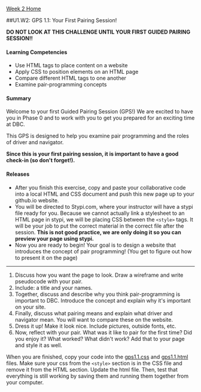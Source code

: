 [Week 2 Home](../)

##U1.W2: GPS 1.1: Your First Pairing Session! 

**DO NOT LOOK AT THIS CHALLENGE UNTIL YOUR FIRST GUIDED PAIRING SESSION!!**

#### Learning Competencies
  - Use HTML tags to place content on a website
  - Apply CSS to position elements on an HTML page
  - Compare different HTML tags to one another
  - Examine pair-programming concepts

#### Summary
  Welcome to your first Guided Pairing Session (GPS!)
  We are excited to have you in Phase 0 and to work with
  you to get you prepared for an exciting time at DBC. 

  This GPS is designed to help you examine pair programming and the roles of driver and 
  navigator. 
  
  **Since this is your first pairing session, it is important
  to have a good check-in (so don't forget!).**

#### Releases
  - After you finish this exercise, copy and paste your collaborative code
    into a local HTML and CSS document and push this new page up to your
    github.io website.
  - You will be directed to Stypi.com, where your instructor
     will have a stypi file ready for you. Because we cannot actually link 
     a stylesheet to an HTML page in stypi, we will be placing CSS 
     between the `<style>` tags. It will be your job to put the correct 
     material in the correct file after the session. 
     **This is not good practice, we are only doing it so you can preview your page using stypi.**
  - Now you are ready to begin! Your goal is to design a website that
     introduces the concept of pair programming!  (You get to figure out how to 
     present it on the page) 

***

  1. Discuss how you want the page to look. Draw a wireframe and write pseudocode with your pair.
  2. Include: a title and your names.
  3. Together, discuss and describe why you think pair-programming is important to DBC.
    Introduce the concept and explain why it's important on your site.
  3. Finally, discuss what pairing means and explain what driver and
    navigator mean. You will want to compare these on the website.
  5. Dress it up! Make it look nice. Include pictures, outside fonts, etc. 
  6. Now, reflect with your pair. What was it like to pair for the first
     time? Did you enjoy it? What worked? What didn't work? Add that
     to your page and style it as well. 

When you are finished, copy your code into the [gps1.1.css](gps1.1.css) and [gps1.1.html](gps1.1.html) files. Make sure your css from the `<style>` section is in the CSS file and remove it from the HTML section. 
Update the html file. Then, test that everything is still  working by saving them 
and running them together from your computer. 
